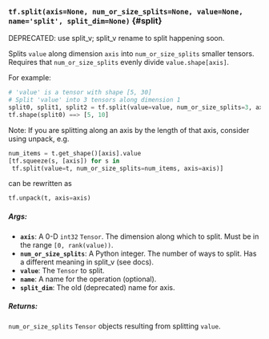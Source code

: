 ### `tf.split(axis=None, num_or_size_splits=None, value=None, name='split', split_dim=None)` {#split}

DEPRECATED: use split_v; split_v rename to split happening soon.

Splits `value` along dimension `axis` into `num_or_size_splits` smaller
tensors. Requires that `num_or_size_splits` evenly divide `value.shape[axis]`.

For example:

```python
# 'value' is a tensor with shape [5, 30]
# Split 'value' into 3 tensors along dimension 1
split0, split1, split2 = tf.split(value=value, num_or_size_splits=3, axis=1)
tf.shape(split0) ==> [5, 10]
```

Note: If you are splitting along an axis by the length of that axis, consider
using unpack, e.g.

```python
num_items = t.get_shape()[axis].value
[tf.squeeze(s, [axis]) for s in
 tf.split(value=t, num_or_size_splits=num_items, axis=axis)]
```

can be rewritten as

```python
tf.unpack(t, axis=axis)
```

##### Args:


*  <b>`axis`</b>: A 0-D `int32` `Tensor`. The dimension along which to split.
    Must be in the range `[0, rank(value))`.
*  <b>`num_or_size_splits`</b>: A Python integer. The number of ways to split. Has a
    different meaning in split_v (see docs).
*  <b>`value`</b>: The `Tensor` to split.
*  <b>`name`</b>: A name for the operation (optional).
*  <b>`split_dim`</b>: The old (deprecated) name for axis.

##### Returns:

  `num_or_size_splits` `Tensor` objects resulting from splitting `value`.

